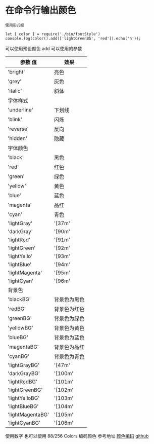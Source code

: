 # 在命令行输出颜色

```
使用形式如

let { color } = require('./bin/fontStyle')
console.log(color().add(['lightGreenBG', 'red']).echo('h'));
```

可以使用预设颜色 add 可以使用的参数

| 参数 值          | 效果         |
| ---------------- | ------------ |
| 'bright'         | 亮色         |
| 'grey'           | 灰色         |
| 'italic'         | 斜体         |
| 字体样式         |
| 'underline'      | 下划线       |
| 'blink'          | 闪烁         |
| 'reverse'        | 反向         |
| 'hidden'         | 隐藏         |
| 字体颜色         |
| 'black'          | 黑色         |
| 'red'            | 红色         |
| 'green'          | 绿色         |
| 'yellow'         | 黄色         |
| 'blue'           | 蓝色         |
| 'magenta'        | 品红         |
| 'cyan'           | 青色         |
| 'lightGray'      | '[37m'       |
| 'darkGray'       | '[90m'       |
| 'lightRed'       | '[91m'       |
| 'lightGreen'     | '[92m'       |
| 'lightYello'     | '[93m'       |
| 'lightBlue'      | '[94m'       |
| 'lightMagenta'   | '[95m'       |
| 'lightCyan'      | '[96m'       |
| 背景色           |
| 'blackBG'        | 背景色为黑色 |
| 'redBG'          | 背景色为红色 |
| 'greenBG'        | 背景色为绿色 |
| 'yellowBG'       | 背景色为黄色 |
| 'blueBG'         | 背景色为蓝色 |
| 'magentaBG'      | 背景色为品红 |
| 'cyanBG'         | 背景色为青色 |
| 'lightGrayBG'    | '[47m'       |
| 'darkGrayBG'     | '[100m'      |
| 'lightRedBG'     | '[101m'      |
| 'lightGreenBG'   | '[102m'      |
| 'lightYelloBG'   | '[103m'      |
| 'lightBlueBG'    | '[104m'      |
| 'lightMagentaBG' | '[105m'      |
| 'lightCyanBG'    | '[106m'      |

使用数字 也可以使用 88/256 Colors 编码颜色
参考地址 [颜色编码](https://misc.flogisoft.com/bash/tip_colors_and_formatting)
[github](https://github.com/momokara/nodeLog)
